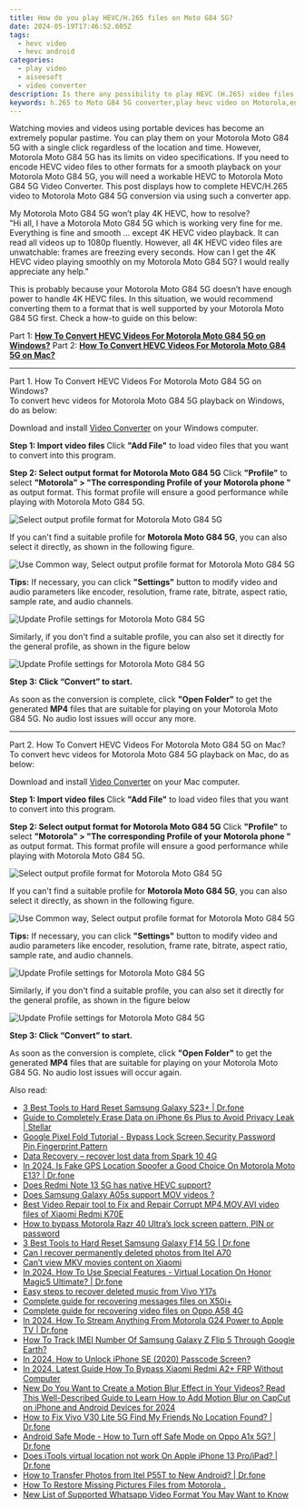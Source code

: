 ```yaml
---
title: How do you play HEVC/H.265 files on Moto G84 5G?
date: 2024-05-19T17:46:52.605Z
tags: 
  - hevc video
  - hevc android
categories: 
  - play video
  - aiseesoft
  - video converter
description: Is there any possibility to play HEVC (H.265) video files on Motorola Moto G84 5G? If you are trying to play HEVC files on Motorola Moto G84 5G but experiencing incompatibility issues, you may check a workaround to make HEVC/H.265 files playable on Motorola Moto G84 5G.
keywords: h.265 to Moto G84 5G converter,play hevc video on Motorola,encode h.265 for Motorola Moto G84 5G,hevc to Motorola converter for mac,hevc video android,hevc to Motorola Moto G84 5G converter for mac,h265 to h264 converter android,video converter 720p to 1080p in android,vlc hevc android,hevc file not supported in Motorola Moto G84 5G,convert 4k video to 1080p android,h.265 hevc video converter for android
---
```



<div class="atpl-content atpl-for-aiseesoft-video-converter play-hevc-video-on-android">

<div class="atpl-post-description-part-1">
<div class="tpl-content-sub-paragraph-normal">
    <p>
      Watching movies and videos using portable devices has become an extremely popular pastime. You can play them on your Motorola Moto G84 5G with a single click regardless of the location and time. However, Motorola Moto G84 5G has its limits on video specifications. If you need to encode HEVC video files to other formats for a smooth playback on your Motorola Moto G84 5G, you will need a workable HEVC to Motorola Moto G84 5G Video Converter. This post displays how to complete HEVC/H.265 video to Motorola Moto G84 5G conversion via using such a converter app.
    </p>
  </div>
</div>

<div class="atpl-post-device-model-description">

</div>



<div class="atpl-post-description-part-2">
<div class="tpl-content-sub-paragraph-question">
    My Motorola Moto G84 5G won’t play 4K HEVC, how to resolve?
</div>
<div class="tpl-content-sub-paragraph-question">
    "Hi all, I have a Motorola Moto G84 5G which is working very fine for me. Everything is fine and smooth … except 4K HEVC video playback. It can read all videos up to 1080p fluently. However, all 4K HEVC video files are unwatchable: frames are freezing every seconds. How can I get the 4K HEVC video playing smoothly on my Motorola Moto G84 5G? I would really appreciate any help."
</div>
<div class="tpl-content-sub-paragraph-content">
  <p>
    This is probably because your Motorola Moto G84 5G doesn’t have enough power to handle 4K HEVC files. In this situation, we would recommend converting them to a format that is well supported by your Motorola Moto G84 5G first.
    Check a how-to guide on this below:
  </p>
</div>
</div>


Part 1: <strong><a href="#p1">How To Convert HEVC Videos For Motorola Moto G84 5G on Windows?</a></strong>
Part 2: <strong><a href="#p2">How To Convert HEVC Videos For Motorola Moto G84 5G on Mac?</a></strong>



<!-- Part 1 -->
<a id="p1" name="p1" ></a><hr>

<div class="atpl-step-part-style">Part 1. How To Convert HEVC Videos For Motorola Moto G84 5G on Windows?</div>
To convert hevc videos for Motorola Moto G84 5G playback on Windows, do as below:

Download and install <a class="atpl-step-content-a-style" href="https://tools.techidaily.com/aiseesoft-total-video-converter/" >Video Converter</a> on your Windows computer.

<strong>Step 1: Import video files </strong>
Click <b>"Add File"</b> to load video files that you want to convert into this program.

<strong>Step 2: Select output format for Motorola Moto G84 5G</strong>
Click <b>"Profile"</b> to select <b>"Motorola" > "The corresponding Profile of your Motorola phone "</b> as output format. This format profile will ensure a good performance while playing with Motorola Moto G84 5G.

<img src="https://tools.techidaily.com/images/apps/aiseesoft/video-converter/devices/moto/fv.mp4/win/profile.png" class="atpl-imgstyle" alt="Select output profile format for Motorola Moto G84 5G" />

If you can't find a suitable profile for **Motorola Moto G84 5G**, you can also select it directly, as shown in the following figure.

<img src="https://tools.techidaily.com/images/apps/aiseesoft/video-converter/devices/common_android/fv.mp4/win/profile.png" class="atpl-imgstyle" alt="Use Common way, Select output profile format for Motorola Moto G84 5G" />

<strong>Tips:</strong>
If necessary, you can click <b>"Settings"</b> button to modify video and audio parameters like encoder, resolution, frame rate, bitrate, aspect ratio, sample rate, and audio channels. 

<img src="https://tools.techidaily.com/images/apps/aiseesoft/video-converter/devices/moto/fv.mp4/win/settings-5.png" class="atpl-imgstyle"  alt="Update Profile settings for Motorola Moto G84 5G" />

Similarly, if you don't find a suitable profile, you can also set it directly for the general profile, as shown in the figure below

<img src="https://tools.techidaily.com/images/apps/aiseesoft/video-converter/devices/common_android/fv.mp4/win/settings.png" class="atpl-imgstyle"  alt="Update Profile settings for Motorola Moto G84 5G" />

<strong>Step 3: Click “Convert” to start.</strong>

As soon as the conversion is complete, click <b>"Open Folder"</b> to get the generated <b>MP4</b> files that are suitable for playing on your Motorola Moto G84 5G. No audio lost issues will occur any more.

<!-- Part 2 -->
<a id="p2" name="p2"></a><hr>

<div class="atpl-step-part-style">Part 2. How To Convert HEVC Videos For Motorola Moto G84 5G on Mac?</div>
To convert hevc videos for Motorola Moto G84 5G playback on Mac, do as below:

Download and install <a class="atpl-step-content-a-style" href="https://tools.techidaily.com/aiseesoft-total-video-converter/" >Video Converter</a> on your Mac computer.

<strong>Step 1: Import video files </strong>
Click <b>"Add File"</b> to load video files that you want to convert into this program.

<strong>Step 2: Select output format for Motorola Moto G84 5G</strong>
Click <b>"Profile"</b> to select <b>"Motorola" > "The corresponding Profile of your Motorola phone "</b> as output format. This format profile will ensure a good performance while playing with Motorola Moto G84 5G.

<img src="https://tools.techidaily.com/images/apps/aiseesoft/video-converter/devices/moto/fv.mp4/mac/profile.png" class="atpl-imgstyle" alt="Select output profile format for Motorola Moto G84 5G" />

If you can't find a suitable profile for **Motorola Moto G84 5G**, you can also select it directly, as shown in the following figure.

<img src="https://tools.techidaily.com/images/apps/aiseesoft/video-converter/devices/common_android/fv.mp4/mac/profile.png" class="atpl-imgstyle" alt="Use Common way, Select output profile format for Motorola Moto G84 5G" />

<strong>Tips:</strong>
If necessary, you can click <b>"Settings"</b> button to modify video and audio parameters like encoder, resolution, frame rate, bitrate, aspect ratio, sample rate, and audio channels. 

<img src="https://tools.techidaily.com/images/apps/aiseesoft/video-converter/devices/moto/fv.mp4/mac/settings.png" class="atpl-imgstyle"  alt="Update Profile settings for Motorola Moto G84 5G" />

Similarly, if you don't find a suitable profile, you can also set it directly for the general profile, as shown in the figure below

<img src="https://tools.techidaily.com/images/apps/aiseesoft/video-converter/devices/common_android/fv.mp4/win/settings.png" class="atpl-imgstyle"  alt="Update Profile settings for Motorola Moto G84 5G" />

<strong>Step 3: Click “Convert” to start.</strong>

As soon as the conversion is complete, click <b>"Open Folder"</b> to get the generated <b>MP4</b> files that are suitable for playing on your Motorola Moto G84 5G. No audio lost issues will occur again.


<ins class="adsbygoogle"
     style="display:block"
     data-ad-client="ca-pub-7571918770474297"
     data-ad-slot="8358498916"
     data-ad-format="auto"
     data-full-width-responsive="true"></ins>


</div>
<ins class="adsbygoogle"
    style="display:block"
    data-ad-format="autorelaxed"
    data-ad-client="ca-pub-7571918770474297"
    data-ad-slot="1223367746"></ins>

<span class="atpl-alsoreadstyle">Also read:</span>
<div><ul>
<li><a href="https://phone-solutions.techidaily.com/3-best-tools-to-hard-reset-samsung-galaxy-s23plus-drfone-by-drfone-reset-android-reset-android/"><u>3 Best Tools to Hard Reset Samsung Galaxy S23+ | Dr.fone</u></a></li>
<li><a href="https://phone-solutions.techidaily.com/guide-to-completely-erase-data-on-iphone-6s-plus-to-avoid-privacy-leak-stellar-by-stellar-data-recovery-ios-iphone-data-recovery/"><u>Guide to Completely Erase Data on iPhone 6s Plus to Avoid Privacy Leak | Stellar</u></a></li>
<li><a href="https://phone-solutions.techidaily.com/google-pixel-fold-tutorial-bypass-lock-screen-security-password-pin-fingerprint-pattern-by-drfone-android-unlock-android-unlock/"><u>Google Pixel Fold Tutorial - Bypass Lock Screen,Security Password Pin,Fingerprint,Pattern</u></a></li>
<li><a href="https://phone-solutions.techidaily.com/data-recovery-recover-lost-data-from-spark-10-4g-by-fonelab-android-recover-data/"><u>Data Recovery – recover lost data from Spark 10 4G</u></a></li>
<li><a href="https://phone-solutions.techidaily.com/in-2024-is-fake-gps-location-spoofer-a-good-choice-on-motorola-moto-e13-drfone-by-drfone-virtual-android/"><u>In 2024, Is Fake GPS Location Spoofer a Good Choice On Motorola Moto E13? | Dr.fone</u></a></li>
<li><a href="https://phone-solutions.techidaily.com/does-redmi-note-13-5g-has-native-hevc-support-by-aiseesoft-video-converter-play-hevc-video-on-android/"><u>Does Redmi Note 13 5G has native HEVC support?</u></a></li>
<li><a href="https://phone-solutions.techidaily.com/does-samsung-galaxy-a05s-support-mov-videos-by-aiseesoft-video-converter-play-mov-on-android/"><u>Does Samsung Galaxy A05s support MOV videos ?</u></a></li>
<li><a href="https://phone-solutions.techidaily.com/best-video-repair-tool-to-fix-and-repair-corrupt-mp4movavi-video-files-of-xiaomi-redmi-k70e-by-stellar-video-repair-mobile-video-repair/"><u>Best Video Repair tool to Fix and Repair Corrupt MP4,MOV,AVI video files of Xiaomi Redmi K70E</u></a></li>
<li><a href="https://phone-solutions.techidaily.com/how-to-bypass-motorola-razr-40-ultra-s-lock-screen-pattern-pin-or-password-by-drfone-android-unlock-android-unlock/"><u>How to bypass Motorola Razr 40 Ultra’s lock screen pattern, PIN or password</u></a></li>
<li><a href="https://phone-solutions.techidaily.com/3-best-tools-to-hard-reset-samsung-galaxy-f14-5g-drfone-by-drfone-reset-android-reset-android/"><u>3 Best Tools to Hard Reset Samsung Galaxy F14 5G | Dr.fone</u></a></li>
<li><a href="https://phone-solutions.techidaily.com/can-i-recover-permanently-deleted-photos-from-itel-a70-by-stellar-photo-recovery-android-mobile-photo-recover/"><u>Can I recover permanently deleted photos from Itel A70</u></a></li>
<li><a href="https://phone-solutions.techidaily.com/cant-view-mkv-movies-content-on-xiaomi-by-aiseesoft-video-converter-play-mkv-on-android/"><u>Can’t view MKV movies content on Xiaomi</u></a></li>
<li><a href="https://phone-solutions.techidaily.com/in-2024-how-to-use-special-features-virtual-location-on-honor-magic5-ultimate-drfone-by-drfone-virtual-android/"><u>In 2024, How To Use Special Features - Virtual Location On Honor Magic5 Ultimate? | Dr.fone</u></a></li>
<li><a href="https://phone-solutions.techidaily.com/easy-steps-to-recover-deleted-music-from-vivo-y17s-by-fonelab-android-recover-music/"><u>Easy steps to recover deleted music from Vivo Y17s</u></a></li>
<li><a href="https://phone-solutions.techidaily.com/complete-guide-for-recovering-messages-files-on-x50iplus-by-fonelab-android-recover-messages/"><u>Complete guide for recovering messages files on X50i+</u></a></li>
<li><a href="https://phone-solutions.techidaily.com/complete-guide-for-recovering-video-files-on-oppo-a58-4g-by-fonelab-android-recover-video/"><u>Complete guide for recovering video files on Oppo A58 4G</u></a></li>
<li><a href="https://screen-mirror.techidaily.com/in-2024-how-to-stream-anything-from-motorola-g24-power-to-apple-tv-drfone-by-drfone-android/"><u>In 2024, How To Stream Anything From Motorola G24 Power to Apple TV | Dr.fone</u></a></li>
<li><a href="https://android-unlock.techidaily.com/how-to-track-imei-number-of-samsung-galaxy-z-flip-5-through-google-earth-by-drfone-android/"><u>How To Track IMEI Number Of Samsung Galaxy Z Flip 5 Through Google Earth?</u></a></li>
<li><a href="https://ios-unlock.techidaily.com/in-2024-how-to-unlock-iphone-se-2020-passcode-screen-by-drfone-ios/"><u>In 2024, How to Unlock iPhone SE (2020) Passcode Screen?</u></a></li>
<li><a href="https://bypass-frp.techidaily.com/in-2024-latest-guide-how-to-bypass-xiaomi-redmi-a2plus-frp-without-computer-by-drfone-android/"><u>In 2024, Latest Guide How To Bypass Xiaomi Redmi A2+ FRP Without Computer</u></a></li>
<li><a href="https://ai-video-editing.techidaily.com/1713962427232-new-do-you-want-to-create-a-motion-blur-effect-in-your-videos-read-this-well-described-guide-to-learn-how-to-add-motion-blur-on-capcut-on-iphone-and-android/"><u>New Do You Want to Create a Motion Blur Effect in Your Videos? Read This Well-Described Guide to Learn How to Add Motion Blur on CapCut on iPhone and Android Devices for 2024</u></a></li>
<li><a href="https://fake-location.techidaily.com/how-to-fix-vivo-v30-lite-5g-find-my-friends-no-location-found-drfone-by-drfone-virtual-android/"><u>How to Fix Vivo V30 Lite 5G Find My Friends No Location Found? | Dr.fone</u></a></li>
<li><a href="https://howto.techidaily.com/android-safe-mode-how-to-turn-off-safe-mode-on-oppo-a1x-5g-drfone-by-drfone-fix-android-problems-fix-android-problems/"><u>Android Safe Mode - How to Turn off Safe Mode on Oppo A1x 5G? | Dr.fone</u></a></li>
<li><a href="https://iphone-location.techidaily.com/does-itools-virtual-location-not-work-on-apple-iphone-13-proipad-drfone-by-drfone-virtual-ios/"><u>Does iTools virtual location not work On Apple iPhone 13 Pro/iPad? | Dr.fone</u></a></li>
<li><a href="https://android-transfer.techidaily.com/how-to-transfer-photos-from-itel-p55t-to-new-android-drfone-by-drfone-transfer-from-android-transfer-from-android/"><u>How to Transfer Photos from Itel P55T to New Android? | Dr.fone</u></a></li>
<li><a href="https://blog-min.techidaily.com/how-to-restore-missing-pictures-files-from-motorola-by-fonelab-android-recover-pictures/"><u>How To  Restore Missing Pictures Files from Motorola .</u></a></li>
<li><a href="https://ai-editing-video.techidaily.com/new-list-of-supported-whatsapp-video-format-you-may-want-to-know/"><u>New List of Supported Whatsapp Video Format You May Want to Know</u></a></li>
</ul></div>


